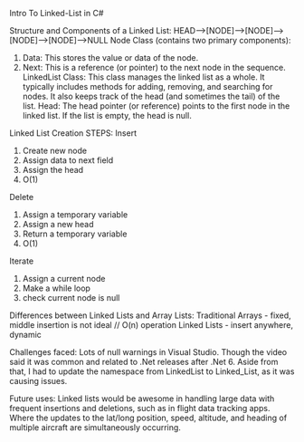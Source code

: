 Intro To Linked-List in C#

Structure and Components of a Linked List:
HEAD-->[NODE]-->[NODE]-->[NODE]-->[NODE]-->NULL
Node Class (contains two primary components):
1. Data: This stores the value or data of the node.
2. Next: This is a reference (or pointer) to the next node in the sequence.
LinkedList Class: This class manages the linked list as a whole. It typically includes methods for adding, removing, and searching for nodes. It also keeps track of the head (and sometimes the tail) of the list.
Head: The head pointer (or reference) points to the first node in the linked list. If the list is empty, the head is null.

Linked List Creation STEPS:
Insert
1. Create new node
2. Assign data to next field
3. Assign the head
4. O(1)

Delete
1. Assign a temporary variable
2. Assign a new head
3. Return a temporary variable
4. O(1)

Iterate
1. Assign a current node
2. Make a while loop
3. check current node is null

Differences between Linked Lists and Array Lists:
Traditional Arrays - fixed, middle insertion is not ideal // O(n) operation
Linked Lists - insert anywhere, dynamic

Challenges faced:
Lots of null warnings in Visual Studio. Though the video said it was common and related to .Net releases after .Net 6. Aside from that, I had to update the namespace from LinkedList to Linked_List, as it was causing issues.

Future uses:
Linked lists would be awesome in handling large data with frequent insertions and deletions, such as in flight data tracking apps. Where the updates to the lat/long position, speed, altitude, and heading of multiple aircraft are simultaneously occurring.
